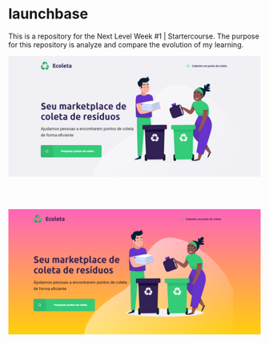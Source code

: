 # launchbase
This is a repository for the Next Level Week #1 | Startercourse.
The purpose for this repository is analyze and compare the evolution of my learning.

<p align="center">
  <img src="01.PNG" >
</p>
<br>
<br>
<p align="center">
  <img src="02.PNG" >
</p>

